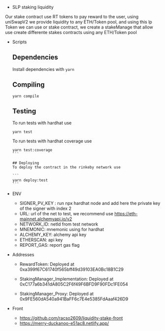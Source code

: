 - SLP staking liquidity

Our stake contract use RT tokens to pay reward to the user, using uniSwapV2 we provide liquidity to any ETH/Token pool, and using this lp Token we can use or stake contract, we create a stakeManage that allow use create differente stakes contracts using any ETH/Token pool

  - Scripts
    ## Dependencies

    Install dependencies with `yarn`
  
    ## Compiling

    ```
    yarn compile
    ```

    ## Testing
    To run tests with hardhat use
    
    ```
    yarn test
    ````

    To run tests with hardhat coverage use

    ````
    yarn test:coverage
    ```

    ## Deploying
    To deploy the contract in the rinkeby network use

    ```
    yarn deploy:test
    ```

  - ENV

    * SIGNER_PV_KEY : run npx hardhat node and add here the private key of the signer with index 2
    * URL: url of the net to test, we recommend use https://eth-mainnet.alchemyapi.io/v2
    * NETWORK_ID: netId from test network
    * MNEMONIC: mnemonic using for hardhat 
    * ALCHEMY_KEY: alchemy api key
    * ETHERSCAN: api key
    * REPORT_GAS: report gas flag


  - Addresses


    * RewardToken: Deployed at 0xa399f67C61740f565bff49d39103EA0Bc18B1C29

    * StakingManager_Implementation: Deployed at 0xC177a6b341dA805C2F6f49F6BFD9F90FDc1FE054 

    * StakingManager_Proxy: Deployed at 0x9FE560dA540a941BaFF6c7E4e5385FdAaaf426D9
  
  - Front 
    * https://github.com/racso2609/liquidity-stake-front
    * https://merry-duckanoo-e51ac8.netlify.app/
